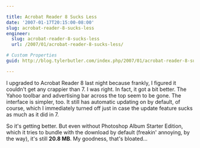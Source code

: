 ```yaml
---

title: Acrobat Reader 8 Sucks Less
date: '2007-01-17T20:15:00-08:00'
slug: acrobat-reader-8-sucks-less
engineer:
  slug: acrobat-reader-8-sucks-less
  url: /2007/01/acrobat-reader-8-sucks-less/

# Custom Properties
guid: http://blog.tylerbutler.com/index.php/2007/01/acrobat-reader-8-sucks-less/

---
```


I upgraded to Acrobat Reader 8 last night because frankly, I figured it
couldn't get any crappier than 7. I was right. In fact, it got a bit better.
The Yahoo toolbar and advertising bar across the top seem to be gone. The
interface is simpler, too. It still has automatic updating on by default, of
course, which I immediately turned off just in case the update feature sucks
as much as it did in 7.

So it's getting better. But even without Photoshop Album Starter Edition,
which it tries to bundle with the download by default (freakin' annoying, by
the way), it's still **20.8 MB**. My goodness, that's bloated...

